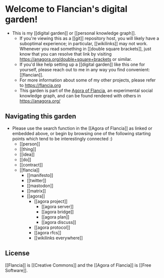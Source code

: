 # Welcome to Flancian's digital garden!

- This is my [[digital garden]] or [[personal knowledge graph]].
  - If you're viewing this as a [[git]] repository host, you will likely have a suboptimal experience; in particular, [[wikilinks]] may not work. Whenever you read something in [[double square brackets]], just know that you can resolve that link by visiting https://anagora.org/double+square+brackets or similar.
  - If you'd like help setting up a [[digital garden]] like this one for yourself, please reach out to me in any way you find convenient: [[flancian]].
  - For more information about some of my other projects, please refer to https://flancia.org
  - This garden is part of the [Agora of Flancia](https://anagora.org/agora), an experimental social knowledge graph, and can be found rendered with others in https://anagora.org/

## Navigating this garden

- Please use the search function in the [[Agora of Flancia]] as linked or embedded above, or begin by browsing one of the following starting points which tend to be interestingly connected :)
  - [[person]]
  - [[thing]]
  - [[idea]]
  - [[do]]
  - [[contract]]
  - [[flancia]]
    - [[manifesto]]
    - [[twitter]]
    - [[mastodon]]
    - [[matrix]]
    - [[agora]]
      - [[agora project]]
        - [[agora server]]
        - [[agora bridge]]
        - [[agora plan]]
        - [[agora discuss]]
      - [[agora protocol]]
      - [[agora rfcs]]
      - [[wikilinks everywhere]]

## License

[[Flancia]] is [[Creative Commons]] and the [[Agora of Flancia]] is [[Free Software]].
